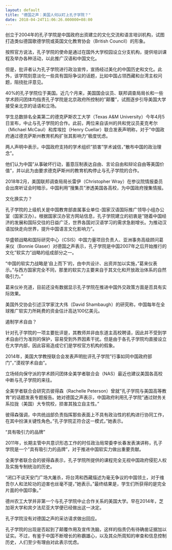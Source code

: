 ```yaml
---
layout: default
title: "德国之声：美国人何以盯上孔子学院？"
date: 2018-04-24T11:06:26.000000+08:00
---
```


创立于2004年的孔子学院是中国政府出资建立的文化交流和语言培训机构，试图打造类似德国歌德学院或英国文化教育协会（British Council）的形象。

按照官方说法，孔子学院的使命是通过在国外大学校园设立分支机构，提供培训课程及举办各种活动，以此推广汉语和中国文化。

但是，批评者认为孔子学院进行政治宣传，宣扬经过美化的中国历史和文化。此外，该学院刻意淡化一些具有国际争议的话题，比如中国占领西藏和台湾主权问题，阻挠批评意见。

40%的孔子学院位于美国。近几个月来，美国国会议员、联邦调查局局长和一些学术顾问团体均指责孔子学院是北京政府所控制的”颠覆”，试图逐步引导美国大学接受亲北京的话语和立场。

学生总数排名全美第二的德克萨斯农工大学（Texas A&M University）今年4月5日宣布，中止与孔子学院的合作。此前，两位来自该州的共和党议员麦克考尔（Michael McCaul）和库埃拉（Henry Cuellar）联合发表声明称，对于”中国政府通过德克萨斯州教育机构扩张其影响力”极度忧虑。

两人声明中表示，中国政府支持的学术组织”损害”学术诚信，”散布中国的政治理念”。

他们认为中国”从事破坏行动，蓄意压制表达自由、言论自由和辩论自由等美国价值”，并以此为由要求德克萨斯州的教育机构停止与孔子学院的合作。

2018年2月，美国联邦调查局局长雷伊（Christopher Wray）在参议院情报委员会出席听证会时暗示，中国利用”搜集员”渗透美国各高校，为中国政府搜集情报。

文化换实力？

孔子学院的上级机关是中国教育部直属事业单位-国家汉语国际推广领导小组办公室（国家汉办）。根据国家汉办官方网站信息，孔子学院建立的初衷是”随着中国经济的发展和国际交往的日益广泛，世界各国对汉语学习的需求急剧增长。为推动汉语加快走向世界，提升中国语言文化影响力”。

华盛顿战略和国际研究中心（CSIS）中国力量项目负责人、亚洲事务高级顾问葛来仪（Bonnie Glaser）对德国之声表示，孔子学院是中国2007年之后开始推行的文化”软实力”战略的组成部分之一。

“中国的软实力战略是’自上而下’的，由中共设计、出资并加以实施，”葛来仪表示。”与西方国家完全不同，那里的软实力主要来自于其文化和开放政治体系的自然吸引力。”

葛来仪补充道，目前还没有数据显示孔子学院在推进中国外交政策方面是否具有实际效果。

美国外交协会引述汉学家沈大伟（David Shambaugh）的研究称，中国每年在全球推广软实力所耗费的资金估计高达100亿美元。

遏制学术自由？

针对孔子学院的一项主要批评是，其教师并非由东道主高校聘请，因此并不受到学术自由行为准则的保护，容易受到外界因素干扰。但是由于各孔子学院均直接设立在大学内部，因此容易造成它们是学校官方机构的假象。

2014年，美国大学教授联合会发表声明批评孔子学院”行事如同中国政府部门”，”漠视学术自由”。

立场倾向保守派的学术顾问团体全美学者联合会（NAS）最近也建议美国各高校中断与孔子学院的来往。

全美学者联合会研究员彼得森（Rachelle Peterson）曾就”孔子学院与美国高等教育”的话题发表专题报告。她对德国之声表示，中国政府利用孔子学院”通过财务关系拉拢（美国）大专院校，损害其独立自主性。”

彼得森强调，中共统战部负责指挥那些表面上不具有政治性的机构进行协同工作，在其中扮演关键性角色。”孔子学院正符合这一模式，”她表示。

“具有吸引力的品牌”

2011年，长期主管中共意识形态工作的时任政治局常委李长春发表演讲称，孔子学院是一个”具有吸引力的品牌”，对于推进中国软实力做出重要贡献。

全美学者联合会的彼得森表示，孔子学院所提供的课程完全无视中国政府侵犯人权及实施专制统治的历史。

“闭口不谈天安门广场大屠杀，将台湾和西藏描述为毫无争议的中国领土，对于维吾尔人和法轮功的迫害也丝毫不提，”她表示。”最终结果是，学生们所获得的是完全片面的中国印象。”

德州农工大学并非第一个与孔子学院中止合作关系的美国大学。早在2014年，芝加哥大学和宾夕法尼亚大学便已经做出这一决定。

孔子学院没有对德国之声的采访请求做出回应。

孔子学院的出现是否起到了颠覆作用及宣传洗脑，这样的指责仍有待确凿证据加以证实。不过，有鉴于中国不断增长的称霸雄心，以及其众所周知的审查和信息控制历史，人们至少有理由对此表示忧虑。

